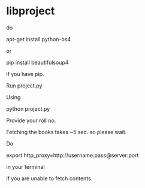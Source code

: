 # libproject

do

apt-get install python-bs4

or

pip install beautifulsoup4

if you have pip.

Run project.py

Using 

python project.py

Provide your roll no.

Fetching the books takes ~5 sec. so please wait.

Do

export http_proxy=http://username:pass@server:port

in your terminal

if you are unable to fetch contents.
